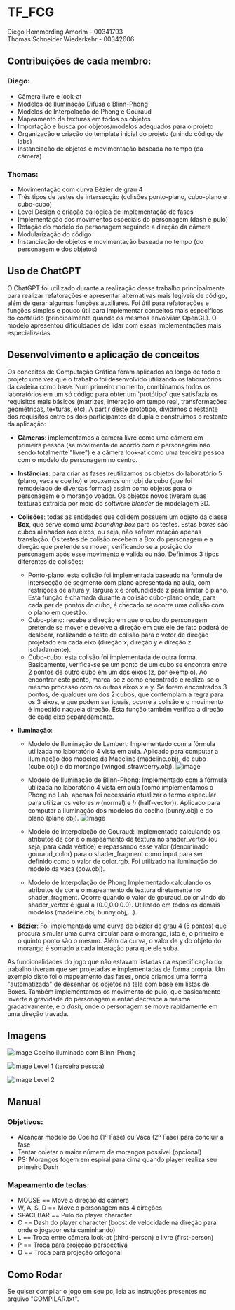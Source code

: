# TF_FCG
Diego Hommerding Amorim     - 00341793<br/>
Thomas Schneider Wiederkehr - 00342606

## Contribuições de cada membro:
### Diego:
- Câmera livre e look-at
- Modelos de Iluminação Difusa e Blinn-Phong
- Modelos de Interpolação de Phong e Gouraud
- Mapeamento de texturas em todos os objetos
- Importação e busca por objetos/modelos adequados para o projeto
- Organização e criação do template inicial do projeto (unindo código de labs)
- Instanciação de objetos e movimentação baseada no tempo (da câmera)

### Thomas:
- Movimentação com curva Bézier de grau 4
- Três tipos de testes de intersecção (colisões ponto-plano, cubo-plano e cubo-cubo)
- Level Design e criação da lógica de implementação de fases
- Implementação dos movimentos especiais do personagem (dash e pulo)
- Rotação do modelo do personagem seguindo a direção da câmera
- Modularização do código
- Instanciação de objetos e movimentação baseada no tempo (do personagem e dos objetos)

## Uso de ChatGPT
  O ChatGPT foi utilizado durante a realização desse trabalho principalmente para realizar refatorações e apresentar alternativas mais legíveis de código, além de gerar algumas funções auxiliares. Foi útil para refatorações e funções simples e pouco útil para implementar conceitos mais específicos do conteúdo (principalmente quando os mesmos envolviam OpenGL). O modelo apresentou dificuldades de lidar com essas implementações mais especializadas.

## Desenvolvimento e aplicação de conceitos
  Os conceitos de Computação Gráfica foram aplicados ao longo de todo o projeto uma vez que o trabalho foi desenvolvido utilizando os laboratórios da cadeira como base. Num primeiro momento, combinamos todos os laboratórios em um só código para obter um 'protótipo' que satisfazia os requisitos mais básicos (matrizes, interação em tempo real, transformações geométricas, texturas, etc). A partir deste prototipo, dividimos o restante dos requisitos entre os dois participantes da dupla e construimos o restante da aplicação:
 
 - **Câmeras**: implementamos a camera livre como uma câmera em primeira pessoa (se movimenta de acordo com o personagem não sendo totalmente "livre") e a câmera look-at como uma terceira pessoa com o modelo do personagem no centro.
   
 - **Instâncias**: para criar as fases reutilizamos os objetos do laboratório 5 (plano, vaca e coelho) e trouxemos um .obj de cubo (que foi remodelado de diversas formas) assim como objetos para o personagem e o morango voador. Os objetos novos tiveram suas texturas extraída por meio do software *blender* de modelagem 3D.
   
 - **Colisões**: todas as entidades que colidem possuem um objeto da classe **Box**, que serve como uma *bounding box* para os testes. Estas *boxes* são cubos alinhados aos eixos, ou seja, não sofrem rotação apenas translação. Os testes de colisão recebem a Box do personagem e a direção que pretende se mover, verificando se a posição do personagem após esse movimento é valida ou não. Definimos 3 tipos diferentes de colisões:
   - Ponto-plano: esta colisão foi implementada baseado na formula de intersecção de segmento com plano apresentada na aula, com restrições de altura y, largura x e profundidade z para limitar o plano. Esta função é chamada durante a colisão cubo-plano onde, para cada par de pontos do cubo, é checado se ocorre uma colisão com o plano em questão.
   - Cubo-plano: recebe a direção em que o cubo do personagem pretende se mover e devolve a direção em que ele de fato poderá de deslocar, realizando o teste de colisão para o vetor de direção projetado em cada eixo (direção x, direção y e direção z isoladamente).
   - Cubo-cubo: esta colisão foi implementada de outra forma. Basicamente, verifica-se se um ponto de um cubo se encontra entre 2 pontos de outro cubo em um dos eixos (z, por exemplo). Ao encontrar este ponto, marca-se z como encontrado e realiza-se o mesmo processo com os outros eixos x e y. Se forem encontrados 3 pontos, de qualquer um dos 2 cubos, que contemplam a regra para os 3 eixos, e que podem ser iguais, ocorre a colisão e o movimento é impedido naquela direção. Esta função também verifica a direção de cada eixo separadamente.

  - **Iluminação**:
    - Modelo de Iluminação de Lambert:
      Implementado com a fórmula utilizada no laboratório 4 vista em aula. Aplicado para computar a iluminação dos modelos da Madeline (madeline.obj), do cubo (cube.obj) e do morango (winged_strawberry.obj).
      ![image](https://github.com/user-attachments/assets/c0e51db3-204f-4095-a232-d8c65e48e213)
    - Modelo de Iluminação de Blinn-Phong:
      Implementado com a fórmula utilizada no laboratório 4 vista em aula (como implementamos o Phong no Lab, apenas foi necessário atualizar o termo especular para utilizar os vetores 𝑛 (normal) e ℎ (half-vector)). Aplicado para computar a iluminação dos modelos do coelho (bunny.obj) e do plano (plane.obj).
      ![image](https://github.com/user-attachments/assets/8240c9d9-4a5f-4664-ba84-04eda737a2b6)


    - Modelo de Interpolação de Gouraud:
      Implementado calculando os atributos de cor e o mapeamento de textura no shader_vertex (ou seja, para cada vértice) e repassando esse valor (denominado gouraud_color) para o shader_fragment como input para ser definido como o valor de color.rgb. Foi utilizado na iluminação do modelo da vaca (cow.obj). 
    - Modelo de Interpolação de Phong
      Implementado calculando os atributos de cor e o mapeamento de textura diretamente no shader_fragment. Ocorre quando o valor de gouraud_color vindo do shader_vertex é igual a (0.0,0.0,0.0). Utilizado em todos os demais modelos (madeline.obj, bunny.obj,...).
    
    
  - **Bézier**: Foi implementada uma curva de bézier de grau 4 (5 pontos) que procura simular uma curva circular para o morango, isto é, o primeiro e o quinto ponto são o mesmo. Além da curva, o valor de y do objeto do morango é somado a cada interação para que ele suba.

  As funcionalidades do jogo que não estavam listadas na especificação do trabalho tiveram que ser projetadas e implementadas de forma propria. Um exemplo disto foi o mapeamento das fases, onde criamos uma forma "automatizada" de desenhar os objetos na tela com base em listas de Boxes. Também implementamos os movimento de pulo, que basicamente inverte a gravidade do personagem e então decresce a mesma gradativamente, e o *dash*, onde o personagem se move rapidamente em uma direção travada. 
  
## Imagens
![image](https://github.com/user-attachments/assets/bddbd83c-10f5-4941-aec1-0a57e6092136)
Coelho iluminado com Blinn-Phong

![image](https://github.com/user-attachments/assets/037f8af6-e994-40d9-93b1-c4ae791c533a)
Level 1 (terceira pessoa)

![image](https://github.com/user-attachments/assets/6e116352-bb7a-435b-8075-064efc6cc30d)
Level 2

## Manual
### Objetivos:
- Alcançar modelo do Coelho (1º Fase) ou Vaca (2º Fase) para concluir a fase
- Tentar coletar o maior número de morangos possível (opcional)
- PS: Morangos fogem em espiral para cima quando player realiza seu primeiro Dash
### Mapeamento de teclas:
- MOUSE == Move a direção da câmera
- W, A, S, D == Move o personagem nas 4 direções
- SPACEBAR == Pulo do player character
- C == Dash do player character (boost de velocidade na direção para onde o jogador está caminhando)
- L == Troca entre câmera look-at (third-person) e livre (first-person)
- P == Troca para projeção perspectiva
- O == Troca para projeção ortogonal

## Como Rodar

Se quiser compilar o jogo em seu pc, leia as instruções presentes no arquivo "COMPILAR.txt".
